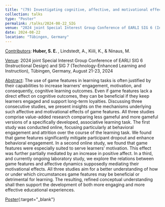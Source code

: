 ```yaml
---
title: "(79) Investigating cognitive, affective, and motivational effects of game elements for learning"
collection: talks
type: "Poster"
permalink: /talks/2024-08-22_SIG
venue: "2024 joint Special Interest Group Conference of EARLI SIG 6 (Instructional Design) and SIG 7 (Technology-Enhanced Learning and Instruction)"
date: 2024-08-22
location: "Tübingen, Germany"
---
```


<u>Contributors</u>: <b>Huber, S. E. </b>, Lindstedt, A., Kiili, K., & Ninaus, M.

<u>Venue</u>: 2024 joint Special Interest Group Conference of EARLI SIG 6 (Instructional Design) and SIG 7 (Technology-Enhanced Learning and Instruction), Tübingen, Germany, August 21-23, 2024

<u>Abstract</u>: The use of game features in learning tasks is often justified by their capabilities to increase learners’ engagement, motivation, and consequently, cognitive learning outcomes. Even if game features lack a direct effect on cognitive outcomes, they can be beneficial if they keep learners engaged and support long-term loyalties. Discussing three consecutive studies, we present insights on the mechanisms underlying such affective and motivational effects of game features. All three studies comprise value-added research comparing less gameful and more gameful versions of a specifically developed, associative learning task. The first study was conducted online, focusing particularly at behavioral engagement and attrition over the course of the learning task. We found that game features significantly mitigate participant dropout and enhance behavioral engagement. In a second online study, we found that game features were especially suited to serve learners’ motivation. This effect was further partially mediated by an increase in positive affect. In a third, and currently ongoing laboratory study, we explore the relations between game features and affective dynamics supposedly mediating their motivational effects. All three studies aim for a better understanding of how or under which circumstances game features may be beneficial or detrimental for learning. The resulting, refined conceptual understanding shall then support the development of both more engaging and more effective educational experiences.

[Poster](https://stefaneha.github.io/files/2024-08-22_SIG.pdf){:target="_blank"}